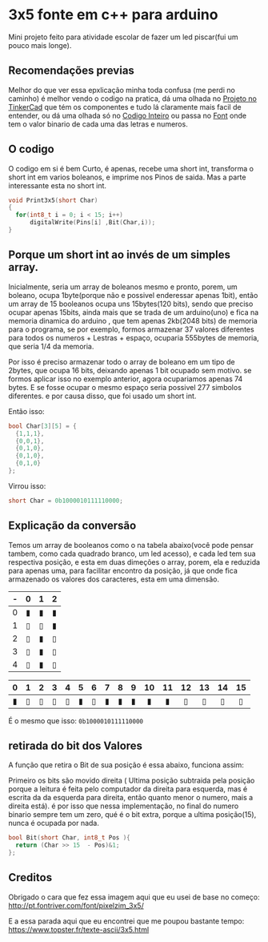 # 3x5 fonte em c++ para arduino
Mini projeto feito para atividade escolar de fazer um led piscar(fui um pouco mais longe).

## Recomendações previas
Melhor do que ver essa epxlicação minha toda confusa (me perdi no caminho) é melhor vendo o codigo na pratica, dá uma olhada no [Projeto no TinkerCad](https://www.tinkercad.com/things/hV0O1d4srxF) que tém os componentes e tudo lá claramente mais facil de entender, ou dá uma olhada só no [Codigo Inteiro](/code.cpp) ou passa no [Font](Font.md) onde tem o valor binario de cada uma das letras e numeros.

## O codigo
O codigo em si é bem Curto, é apenas, recebe uma short int, transforma o short int em varios boleanos, e imprime nos Pinos de saida. Mas a parte interessante esta no short int.
```cpp
void Print3x5(short Char)
{
  for(int8_t i = 0; i < 15; i++)
      digitalWrite(Pins[i] ,Bit(Char,i));
}
```
## Porque um short int ao invés de um simples array. 
Inicialmente, seria  um array de boleanos mesmo e pronto, porem, um boleano, ocupa 1byte(porque não e possivel enderessar apenas 1bit), então um array de 15 booleanos ocupa uns 15bytes(120 bits), sendo que preciso ocupar apenas 15bits, ainda mais que se trada de um arduino(uno) e fica na memoria dinamica do arduino , que tem apenas 2kb(2048 bits) de memoria para o programa, se por exemplo, formos armazenar 37 valores diferentes para todos os numeros + Lestras + espaço, ocuparia 555bytes de memoria, que seria 1/4 da memoria.

Por isso é preciso armazenar todo o array de boleano em um tipo de 2bytes, que ocupa 16 bits, deixando apenas 1 bit ocupado sem motivo. se formos aplicar isso no exemplo anterior, agora ocupariamos apenas 74 bytes. E se fosse ocupar o mesmo espaço seria possivel 277 simbolos diferentes. e por causa disso, que foi usado um short int.

Então isso:
```cpp
bool Char[3][5] = {
  {1,1,1},
  {0,0,1},
  {0,1,0},
  {0,1,0},
  {0,1,0}
};
``` 
Virrou isso:
```cpp
short Char = 0b1000010111110000;
``` 
## Explicação da conversão
 
Temos um array de booleanos como o na tabela abaixo(você pode pensar tambem, como cada quadrado branco, um led acesso), e cada led tem sua respectiva posição, e esta em duas dimeções o array, porem, ela e reduzida para apenas uma, para facilitar encontro da posição, já que onde fica armazenado os valores dos caracteres, esta em uma dimensão. 

-|0|1|2
:-:|:-:|:-:|:-:
0|▮|▮|▮
1|▯|▯|▮
2|▯|▮|▯
3|▯|▮|▯
4|▯|▮|▯


|0 |  1| 2 | 3 | 4 | 5 | 6 | 7 | 8 | 9 |10 |11 |12 |13 |14 |15|
|:-:|:-:|:-:|:-:|:-:|:-:|:-:|:-:|:-:|:-:|:-:|:-:|:-:|:-:|:-:|:-:|
|▮| ▯ |▯ |▯ |▯ |▮ |▯ |▮ |▮ | ▮ |▮ |▮ |▯ |▯  |▯ |▯

É o mesmo que isso: 
`0b1000010111110000`

## retirada do bit dos Valores

A função que retira o Bit de sua posição é essa abaixo, funciona assim:

Primeiro os bits são movido  direita ( Ultima posição subtraida pela posição porque a leitura é feita pelo computador da direita para esquerda, mas é escrita da da esquerda para direita, então quanto menor o numero, mais a direita está). é por isso que nessa implementação, no final do numero binario sempre tem um zero, qué é o bit extra, porque a ultima posição(15), nunca é ocupada por nada. 

```cpp
bool Bit(short Char, int8_t Pos ){
  return (Char >> 15  - Pos)&1;
};
```

## Creditos
Obrigado o cara que fez essa imagem aqui que eu usei de base no começo:
 http://pt.fontriver.com/font/pixelzim_3x5/

E a essa parada aqui que eu encontrei que me poupou bastante tempo:
  https://www.topster.fr/texte-ascii/3x5.html
